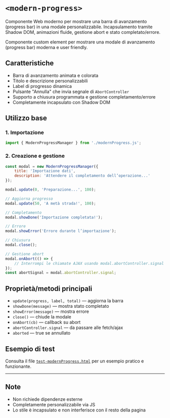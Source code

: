 # `<modern-progress>`

Componente Web moderno per mostrare una barra di avanzamento (progress bar) in una modale personalizzabile. Incapsulamento tramite Shadow DOM, animazioni fluide, gestione abort e stato completato/errore.

Componente custom element per mostrare una modale di avanzamento (progress bar) moderna e user friendly.

## Caratteristiche
- Barra di avanzamento animata e colorata
- Titolo e descrizione personalizzabili
- Label di progresso dinamica
- Pulsante "Annulla" che invia segnale di `AbortController`
- Supporto a chiusura programmata e gestione completamento/errore
- Completamente incapsulato con Shadow DOM

## Utilizzo base

### 1. Importazione
```js
import { ModernProgressManager } from './modernProgress.js';
```

### 2. Creazione e gestione
```js
const modal = new ModernProgressManager({
    title: 'Importazione dati',
    description: 'Attendere il completamento dell’operazione...'
});

modal.update(0, 'Preparazione...', 100);

// Aggiorna progresso
modal.update(50, 'A metà strada!', 100);

// Completamento
modal.showDone('Importazione completata!');

// Errore
modal.showError('Errore durante l’importazione');

// Chiusura
modal.close();

// Gestione abort
modal.onAbort(() => {
    // Interrompi le chiamate AJAX usando modal.abortController.signal
});
const abortSignal = modal.abortController.signal;
```

## Proprietà/metodi principali
- `update(progress, label, total)` — aggiorna la barra
- `showDone(message)` — mostra stato completato
- `showError(message)` — mostra errore
- `close()` — chiude la modale
- `onAbort(cb)` — callback su abort
- `abortController.signal` — da passare alle fetch/ajax
- `aborted` — true se annullato

## Esempio di test
Consulta il file [`test-modernProgress.html`](./test-modernProgress.html) per un esempio pratico e funzionante.

---

## Note
- Non richiede dipendenze esterne
- Completamente personalizzabile via JS
- Lo stile è incapsulato e non interferisce con il resto della pagina
